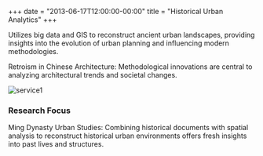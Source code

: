 +++
date = "2013-06-17T12:00:00-00:00"
title = "Historical Urban Analytics"
+++

Utilizes big data and GIS to reconstruct ancient urban landscapes, providing insights into the evolution of urban planning and influencing modern methodologies.


<!--more-->

Retroism in Chinese Architecture: Methodological innovations are central to analyzing architectural trends and societal changes.

![service1](../images/pic4.jpg)

### Research Focus 

Ming Dynasty Urban Studies: Combining historical documents with spatial analysis to reconstruct historical urban environments offers fresh insights into past lives and structures.